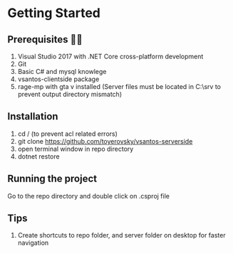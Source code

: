 # Getting Started

## Prerequisites  :guardsman:

1. Visual Studio 2017 with .NET Core cross-platform development
2. Git
3. Basic C# and mysql knowlege
4. vsantos-clientside package
5. rage-mp with gta v installed (Server files must be located in C:\srv to prevent output directory mismatch)

## Installation
1. cd / (to prevent acl related errors)
2. git clone https://github.com/toyerovsky/vsantos-serverside
3. open terminal window in repo directory
4. dotnet restore

## Running the project
Go to the repo directory and double click on .csproj file

## Tips
1. Create shortcuts to repo folder, and server folder on desktop for faster navigation
